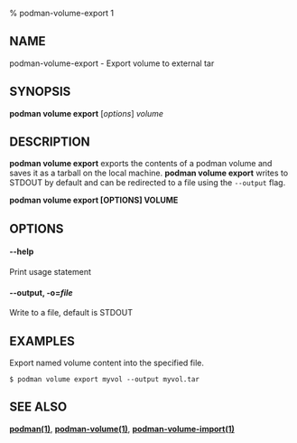 % podman-volume-export 1

## NAME
podman\-volume\-export - Export volume to external tar

## SYNOPSIS
**podman volume export** [*options*] *volume*

## DESCRIPTION

**podman volume export** exports the contents of a podman volume and saves it as a tarball
on the local machine. **podman volume export** writes to STDOUT by default and can be
redirected to a file using the `--output` flag.

**podman volume export [OPTIONS] VOLUME**

## OPTIONS

#### **--help**

Print usage statement

#### **--output**, **-o**=*file*

Write to a file, default is STDOUT

## EXAMPLES

Export named volume content into the specified file.
```
$ podman volume export myvol --output myvol.tar

```

## SEE ALSO
**[podman(1)](podman.1.md)**, **[podman-volume(1)](podman-volume.1.md)**, **[podman-volume-import(1)](podman-volume-import.1.md)**
